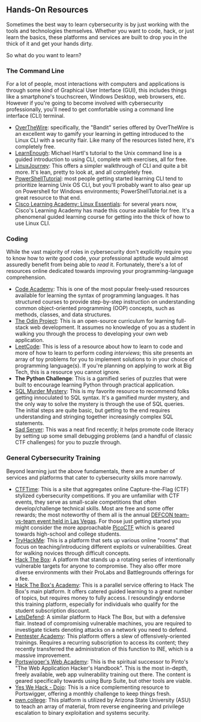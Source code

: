 ## Hands-On Resources

Sometimes the best way to learn cybersecurity is by just working with the tools and technologies themselves. Whether you want to code, hack, or just learn the basics, these platforms and services are built to drop you in the thick of it and get your hands dirty.

So what do you want to learn?

### The Command Line

For a lot of people, most interactions with computers and applications is through some kind of Graphical User Interface (GUI), this includes things like a smartphone's touchscreen, Windows Desktop, web browsers, etc. However if you're going to become involved with cybersecurity professionally, you'll need to get comfortable using a command line interface (CLI) terminal.

* [OverTheWire](https://overthewire.org/wargames/bandit/): specifically, the "Bandit" series offered by OverTheWire is an excellent way to gamify your learning in getting introduced to the Linux CLI with a security flair. Like many of the resources listed here, it's completely free.
* [LearnEnough](https://www.learnenough.com/command-line-tutorial): Michael Hartl's tutorial to the Unix command line is a guided introduction to using CLI, complete with exercises, all for free.
* [LinuxJourney](https://linuxjourney.com/): This offers a simpler walkthrough of CLI and quite a bit more. It's lean, pretty to look at, and all completely free.
* [PowerShellTutorial](https://powershelltutorial.net/): most people getting started learning CLI tend to prioritize learning Unix OS CLI, but you'll probably want to also gear up on Powershell for Windows environments; PowerShellTutorial.net is a great resource to that end.
* [Cisco Learning Academy: Linux Essentials](https://www.netdevgroup.com/online/courses/open-source/linux-essentials): for several years now, Cisco's Learning Academy has made this course available for free. It's a phenomenal guided learning course for getting into the thick of how to use Linux CLI.

### Coding

While the vast majority of roles in cybersecurity don't explicitly require you to know how to *write* good code, your professional aptitude would almost assuredly benefit from being able to *read* it. Fortunately, there's a lot of resources online dedicated towards improving your programming-language comprehension.

* [Code Academy](https://www.codecademy.com/): This is one of the most popular freely-used resources available for learning the syntax of programming languages. It has structured courses to provide step-by-step instruction on understanding common object-oriented programming (OOP) concepts, such as methods, classes, and data structures.
* [The Odin Project](https://www.theodinproject.com/): This is an open-source curriculum for learning full-stack web development. It assumes no knowledge of you as a student in walking you through the process to developing your own web application.
* [LeetCode](https://leetcode.com/): This is less of a resource about how to learn to code and more of how to learn to perform coding *interviews*; this site presents an array of toy problems for you to implement solutions to in your choice of programming language(s). If you're planning on applying to work at Big Tech, this is a resource you cannot ignore.
* **The Python Challenge**: This is a gamified series of puzzles that were built to encourage learning Python through practical application.
* [SQL Murder Mystery](https://mystery.knightlab.com/): This is my favorite resource to recommend folks getting innoculated to SQL syntax. It's a gamified murder mystery, and the only way to solve the mystery is through the use of SQL queries. The initial steps are quite basic, but getting to the end requires understanding and stringing together increasingly complex SQL statements.
* [Sad Server](https://sadservers.com/scenarios): This was a neat find recently; it helps promote code literacy by setting up some small debugging problems (and a handful of classic CTF challenges) for you to puzzle through.

### General Cybersecurity Training

Beyond learning just the above fundamentals, there are a number of services and platforms that cater to cybersecurity skills more narrowly.

* [CTFTime](https://ctftime.org/): This is a site that aggregates online Capture-the-Flag (CTF) stylized cybersecurity competitions. If you are unfamiliar with CTF events, they serve as small-scale competitions that often develop/challenge technical skills. Most are free and some offer rewards; the most noteworthy of them all is the annual [DEFCON team-vs-team event held in Las Vegas](https://defcon.org/html/links/dc-ctf.html). For those just getting started you might consider the more approachable [PicoCTF](https://picoctf.org/) which is geared towards high-school and college students.
* [TryHackMe](https://tryhackme.com/): This is a platform that sets up various online "rooms" that focus on teaching/introducing different exploits or vulnerabilities. Great for walking novices through difficult concepts.
* [Hack The Box](https://www.hackthebox.com/): A platform that stands up a rotating series of intentionally vulnerable targets for anyone to compromise. They also offer more diverse environments with their ProLabs and Battlegrounds offerings for a fee.
* [Hack The Box's Academy](https://academy.hackthebox.com/): This is a parallel service offering to Hack The Box's main platform. It offers catered guided learning to a great number of topics, but requires money to fully access. I resoundingly endorse this training platform, especially for individuals who qualify for the student subscription discount.
* [LetsDefend](https://letsdefend.io/): A similar platform to Hack The Box, but with a defensive flair. Instead of compromising vulnerable machines, you are required to investigate tickets denoting attacks on a network you need to defend.
* [Pentester Academy](https://www.pentesteracademy.com/topics): This platform offers a slew of offensively-oriented trainings. Requires a recurring subscription to access its content; they recently transferred the administration of this function to INE, which is a massive improvement.
* [Portswigger's Web Academy](https://portswigger.net/web-security): This is the spiritual successor to Pinto's "The Web Application Hacker's Handbook". This is the most in-depth, freely available, web app vulnerability training out there. The content is geared specifically towards using Burp Suite, but other tools are viable.
* [Yes We Hack - Dojo](https://dojo-yeswehack.com/learn): This is a nice complementing resource to Portswigger, offering a monthly challenge to keep things fresh.
* [pwn.college](https://pwn.college/): This platform is utilized by Arizona State University (ASU) to teach an array of material, from reverse engineering and privilege escalation to binary exploitation and systems security.